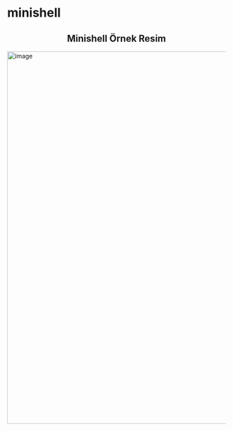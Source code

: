 # minishell

<h2 align="center">Minishell Örnek Resim</h2>
<img width="857" alt="image" src="https://github.com/smtkn/minishell/assets/113339503/e2260742-7153-4840-a3b5-780bee445726">
